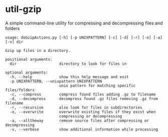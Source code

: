 # util-gzip
A simple command-line utility for compressing and decompressing files and folders

`usage: doGzipActions.py [-h] [-p UNIXPATTERN] [-c] [-d] [-r] [-o] [-a] [-v] dir`

```
Gzip up files in a directory.

positional arguments:
  dir                   directory to look for files in

optional arguments:
  -h, --help            show this help message and exit
  -p UNIXPATTERN, --unixpattern UNIXPATTERN
                        unix pattern for matching specific files/folders
  -c, --compress        compress found files adding .gz to filename
  -d, --decompress      decompress found .gz files removing .gz from filename
  -r, --recursive       also look for files in subdirectories
  -o, --overwrite       overwrite existing files if they exist when
                        compressing or decompressing
  -a, --alltheway       remove source files after compressing or decompressing
  -v, --verbose         show additional information while processing
```
